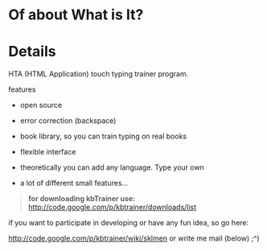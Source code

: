 # Of about What is It? #

# Details #

HTA (HTML Application) touch typing trainer program.


features

- open source

- error correction (backspace)

- book library, so you can train typing on real books

- flexible interface

- theoretically you can add any language. Type your own

- a lot of different small features...

> <b>for downloading kbTrainer use: </b>
> http://code.google.com/p/kbtrainer/downloads/list

if you want to participate in developing or have any fun idea, so go here:

http://code.google.com/p/kbtrainer/wiki/sklmen or write me mail (below) ;^)